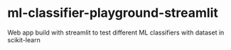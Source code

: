 # ml-classifier-playground-streamlit
Web app build with streamlit to test different ML classifiers with dataset in scikit-learn
